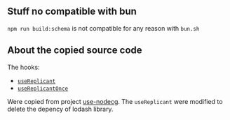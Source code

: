 ## Stuff no compatible with bun

`npm run build:schema` is not compatible for any reason with `bun.sh`

## About the copied source code

The hooks:

- [`useReplicant`](https://github.com/Hoishin/use-nodecg/blob/master/src/use-replicant.ts)
- [`useReplicantOnce`](https://github.com/Hoishin/use-nodecg/blob/master/src/use-replicant-once.ts)

Were copied from project [use-nodecg](https://github.com/Hoishin/use-nodecg). The `useReplicant` were modified to delete the depency of lodash library.
